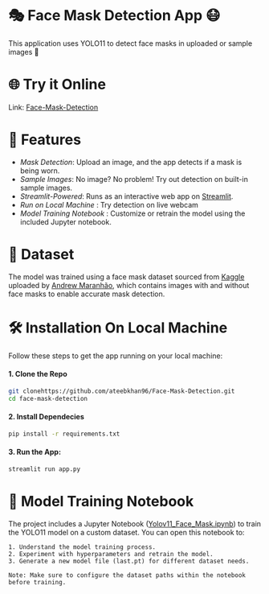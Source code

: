 
# 🎭 Face Mask Detection App 😷

This application uses YOLO11 to detect face masks in uploaded or sample images 🎉

# 🌐 Try it Online

Link: [Face-Mask-Detection](https://face-mask-det.streamlit.app/)

# 🚀 Features

* *Mask Detection*: Upload an image, and the app detects if a mask is being worn.
* *Sample Images*: No image? No problem! Try out detection on built-in sample images.
*  *Streamlit-Powered*: Runs as an interactive web app on [Streamlit](https://face-mask-det.streamlit.app/).
* *Run on Local Machine* : Try detection on live webcam
* *Model Training Notebook* : Customize or retrain the model using the included Jupyter notebook.

# 📂 Dataset
The model was trained using a face mask dataset sourced from [Kaggle](https://www.kaggle.com/datasets/andrewmvd/face-mask-detection) uploaded by [Andrew Maranhão](https://www.kaggle.com/andrewmvd), which contains images with and without face masks to enable accurate mask detection.
# 🛠️ Installation On Local Machine

Follow these steps to get the app running on your local machine:

#### 1. Clone the Repo
```bash
git clonehttps://github.com/ateebkhan96/Face-Mask-Detection.git
cd face-mask-detection
```
#### 2. Install Dependecies
```bash
pip install -r requirements.txt
```
#### 3. Run the App:
``` bash
streamlit run app.py
```
    
# 📓 Model Training Notebook

The project includes a Jupyter Notebook ([Yolov11_Face_Mask.ipynb](https://github.com/ateebkhan96/Face-Mask-Detection/blob/main/Yolov11_Face_Mask.ipynb)) to train the YOLO11 model on a custom dataset. You can open this notebook to:

    1. Understand the model training process.
    2. Experiment with hyperparameters and retrain the model.
    3. Generate a new model file (last.pt) for different dataset needs. 

`Note: Make sure to configure the dataset paths within the notebook before training.`